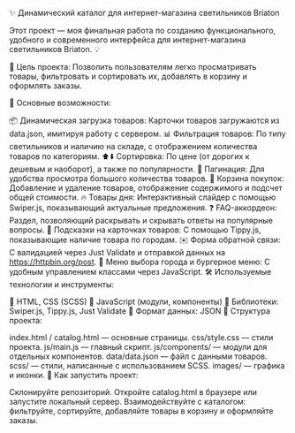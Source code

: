 ✨ Динамический каталог для интернет-магазина светильников Briaton 

Этот проект — моя финальная работа по созданию функционального, удобного и современного интерфейса для интернет-магазина светильников Briaton. 💡

🚀 Цель проекта: Позволить пользователям легко просматривать товары, фильтровать и сортировать их, добавлять в корзину и оформлять заказы.

🌟 Основные возможности:

📦 Динамическая загрузка товаров: Карточки товаров загружаются из data.json, имитируя работу с сервером.
📊 Фильтрация товаров: По типу светильников и наличию на складе, с отображением количества товаров по категориям.
⬆️⬇️ Сортировка: По цене (от дорогих к дешевым и наоборот), а также по популярности.
📄 Пагинация: Для удобства просмотра большого количества товаров.
🛒 Корзина покупок: Добавление и удаление товаров, отображение содержимого и подсчет общей стоимости.
🔥 Товары дня: Интерактивный слайдер с помощью Swiper.js, показывающий актуальные предложения.
❓ FAQ-аккордеон: Раздел, позволяющий раскрывать и скрывать ответы на популярные вопросы.
📍 Подсказки на карточках товаров: С помощью Tippy.js, показывающие наличие товара по городам.
✉️ Форма обратной связи: С валидацией через Just Validate и отправкой данных на https://httpbin.org/post.
🍔 Меню выбора города и бургерное меню: С удобным управлением классами через JavaScript.
🛠️ Используемые технологии и инструменты:

🎨 HTML, CSS (SCSS)
🚀 JavaScript (модули, компоненты)
🔗 Библиотеки: Swiper.js, Tippy.js, Just Validate
📄 Формат данных: JSON
📁 Структура проекта:

index.html / catalog.html — основные страницы.
css/style.css — стили проекта.
js/main.js — главный скрипт.
js/components/ — модули для отдельных компонентов.
data/data.json — файл с данными товаров.
scss/ — стили, написанные с использованием SCSS.
images/ — графика и иконки.
🚀 Как запустить проект:

Склонируйте репозиторий.
Откройте catalog.html в браузере или запустите локальный сервер.
Взаимодействуйте с каталогом: фильтруйте, сортируйте, добавляйте товары в корзину и оформляйте заказы.
